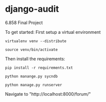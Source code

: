 django-audit
============

6.858 Final Project

To get started:
First setup a virtual environment

`virtualenv venv --distribute`

`source venv/bin/activate`

Then install the requirements:

`pip install -r requirements.txt`

`python manange.py sycndb`

`python manage.py runserver`

Navigate to "http://localhost:8000/forum/"